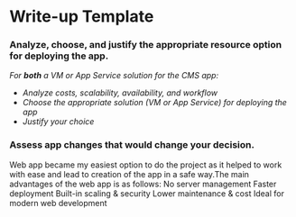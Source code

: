 # Write-up Template

### Analyze, choose, and justify the appropriate resource option for deploying the app.

*For **both** a VM or App Service solution for the CMS app:*
- *Analyze costs, scalability, availability, and workflow*
- *Choose the appropriate solution (VM or App Service) for deploying the app*
- *Justify your choice*

### Assess app changes that would change your decision.

Web app became my easiest option to do the project as it helped to work with ease and lead to creation of the app in a safe way.The main advantages of the web app is as follows:
No server management
Faster deployment
Built-in scaling & security
Lower maintenance & cost
Ideal for modern web development 
